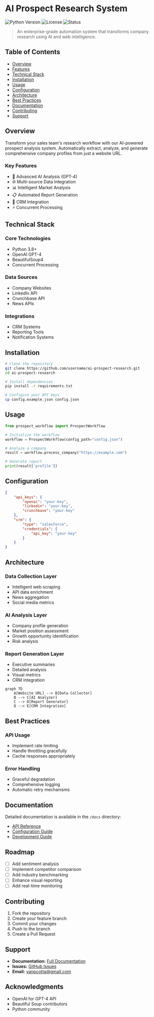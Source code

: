 # AI Prospect Research System
![Python Version](https://img.shields.io/badge/python-3.8%2B-blue)
![License](https://img.shields.io/badge/license-MIT-green)
![Status](https://img.shields.io/badge/status-production--ready-brightgreen)

> An enterprise-grade automation system that transforms company research using AI and web intelligence.

## Table of Contents
- [Overview](#overview)
- [Features](#features)
- [Technical Stack](#technical-stack)
- [Installation](#installation)
- [Usage](#usage)
- [Configuration](#configuration)
- [Architecture](#architecture)
- [Best Practices](#best-practices)
- [Documentation](#documentation)
- [Contributing](#contributing)
- [Support](#support)

## Overview

Transform your sales team's research workflow with our AI-powered prospect analysis system. Automatically extract, analyze, and generate comprehensive company profiles from just a website URL.

### Key Features
- 🤖 Advanced AI Analysis (GPT-4)
- 🌐 Multi-source Data Integration
- 📊 Intelligent Market Analysis
- 📋 Automated Report Generation
- 🔄 CRM Integration
- ⚡ Concurrent Processing

## Technical Stack

### Core Technologies
- Python 3.8+
- OpenAI GPT-4
- BeautifulSoup4
- Concurrent Processing

### Data Sources
- Company Websites
- LinkedIn API
- Crunchbase API
- News APIs

### Integrations
- CRM Systems
- Reporting Tools
- Notification Systems

## Installation

```bash
# Clone the repository
git clone https://github.com/username/ai-prospect-research.git
cd ai-prospect-research

# Install dependencies
pip install -r requirements.txt

# Configure your API keys
cp config.example.json config.json
```

## Usage

```python
from prospect_workflow import ProspectWorkflow

# Initialize the workflow
workflow = ProspectWorkflow(config_path="config.json")

# Analyze a company
result = workflow.process_company("https://example.com")

# Generate report
print(result['profile'])
```

## Configuration

```json
{
    "api_keys": {
        "openai": "your-key",
        "linkedin": "your-key",
        "crunchbase": "your-key"
    },
    "crm": {
        "type": "salesforce",
        "credentials": {
            "api_key": "your-key"
        }
    }
}
```

## Architecture

### Data Collection Layer
- Intelligent web scraping
- API data enrichment
- News aggregation
- Social media metrics

### AI Analysis Layer
- Company profile generation
- Market position assessment
- Growth opportunity identification
- Risk analysis

### Report Generation Layer
- Executive summaries
- Detailed analysis
- Visual metrics
- CRM integration

```mermaid
graph TD
    A[Website URL] --> B[Data Collector]
    B --> C[AI Analyzer]
    C --> D[Report Generator]
    D --> E[CRM Integration]
```

## Best Practices

### API Usage
- Implement rate limiting
- Handle throttling gracefully
- Cache responses appropriately

### Error Handling
- Graceful degradation
- Comprehensive logging
- Automatic retry mechanisms

## Documentation

Detailed documentation is available in the `/docs` directory:
- [API Reference](docs/api.md)
- [Configuration Guide](docs/config.md)
- [Development Guide](docs/development.md)

## Roadmap

- [ ] Add sentiment analysis
- [ ] Implement competitor comparison
- [ ] Add industry benchmarking
- [ ] Enhance visual reporting
- [ ] Add real-time monitoring

## Contributing

1. Fork the repository
2. Create your feature branch
3. Commit your changes
4. Push to the branch
5. Create a Pull Request

## Support

- **Documentation:** [Full Documentation](docs/index.md)
- **Issues:** [GitHub Issues](https://github.com/username/ai-prospect-research/issues)
- **Email:** yanpcotta@gmail.com

## Acknowledgments

- OpenAI for GPT-4 API
- Beautiful Soup contributors
- Python community

